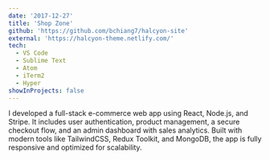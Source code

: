 ```yaml
---
date: '2017-12-27'
title: 'Shop Zone'
github: 'https://github.com/bchiang7/halcyon-site'
external: 'https://halcyon-theme.netlify.com/'
tech:
  - VS Code
  - Sublime Text
  - Atom
  - iTerm2
  - Hyper
showInProjects: false
---
```


I developed a full-stack e-commerce web app using React, Node.js, and Stripe. It includes user authentication, product management, a secure checkout flow, and an admin dashboard with sales analytics. Built with modern tools like TailwindCSS, Redux Toolkit, and MongoDB, the app is fully responsive and optimized for scalability.

